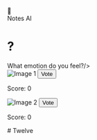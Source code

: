 <!DOCTYPE html>
<html lang="en">
<head>
  <meta charset="UTF-8">
  <meta name="viewport" content="width=device-width, initial-scale=1.0">
  <title>Twelve</title>
  <link rel="stylesheet" href="style.css">
</head>
<body>
  <div class="container">
    <div class="left-circle">🍷</div>
    <div class="right-circle">Notes AI</div>
    <h1>?</h1>What emotion do you feel?/>
    <div class="images">
      <div class="image-container">
        <img id="image1" src="image1.jpg" alt="Image 1">
        <button onclick="vote('image1')">Vote</button>
        <p id="score1">Score: 0</p>
      </div>
      <div class="image-container">
        <img id="image2" src="image2.jpg" alt="Image 2">
        <button onclick="vote('image2')">Vote</button>
         <p id="score2">Score: 0</p>
      </div>
    </div>
  </div>
  <script src="script.js"></script>
</body>
</html># Twelve
